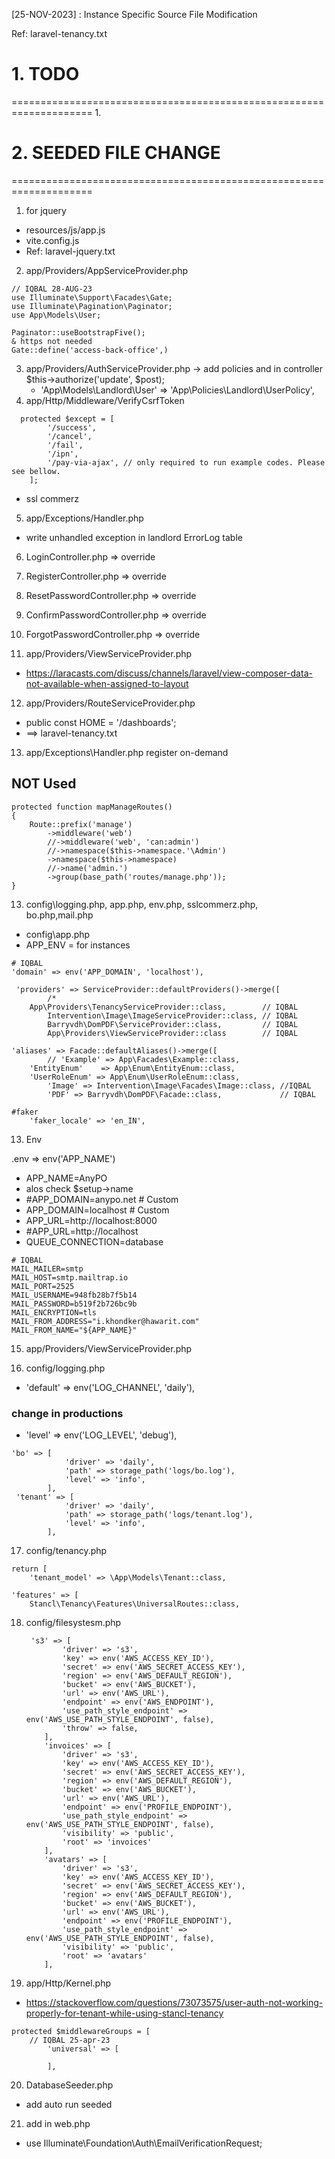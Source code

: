 [25-NOV-2023] : Instance Specific Source File Modification

Ref: laravel-tenancy.txt

# 1. TODO 
====================================================================
1.


# 2. SEEDED FILE CHANGE 
====================================================================
1. for jquery
- resources/js/app.js
- vite.config.js
- Ref: laravel-jquery.txt

2. app/Providers/AppServiceProvider.php

~~~
// IQBAL 28-AUG-23
use Illuminate\Support\Facades\Gate;
use Illuminate\Pagination\Paginator;
use App\Models\User;
~~~
~~~
Paginator::useBootstrapFive(); 
& https not needed
Gate::define('access-back-office',)
~~~

3. app/Providers/AuthServiceProvider.php  -> add policies and in controller $this->authorize('update', $post);
	- 'App\Models\Landlord\User' => 'App\Policies\Landlord\UserPolicy',
4.  app/Http/Middleware/VerifyCsrfToken
~~~
  protected $except = [
		'/success',
		'/cancel',
		'/fail',
		'/ipn',
		'/pay-via-ajax', // only required to run example codes. Please see bellow.
	];
~~~
- ssl commerz

5. app/Exceptions/Handler.php
- write unhandled exception in landlord ErrorLog table

6. LoginController.php => override

7. RegisterController.php => override

8. ResetPasswordController.php => override

9. ConfirmPasswordController.php => override

10. ForgotPasswordController.php => override

11. app/Providers/ViewServiceProvider.php
- https://laracasts.com/discuss/channels/laravel/view-composer-data-not-available-when-assigned-to-layout


12. app/Providers/RouteServiceProvider.php
- public const HOME = '/dashboards';
- ==>	laravel-tenancy.txt


13. app/Exceptions\Handler.php
	register on-demand


## NOT Used
~~~
protected function mapManageRoutes()
{
	Route::prefix('manage')
		->middleware('web')
		//->middleware('web', 'can:admin')
		//->namespace($this->namespace.'\Admin')
		->namespace($this->namespace)
		//->name('admin.')
		->group(base_path('routes/manage.php'));
}
~~~

13. config\logging.php, app.php, env.php, sslcommerz.php, bo.php,mail.php
- config\app.php
- APP_ENV = for instances

~~~
# IQBAL
'domain' => env('APP_DOMAIN', 'localhost'),

 'providers' => ServiceProvider::defaultProviders()->merge([
		/*
	App\Providers\TenancyServiceProvider::class,		// IQBAL
		Intervention\Image\ImageServiceProvider::class, // IQBAL
		Barryvdh\DomPDF\ServiceProvider::class,			// IQBAL
		App\Providers\ViewServiceProvider::class		// IQBAL
 
'aliases' => Facade::defaultAliases()->merge([
		// 'Example' => App\Facades\Example::class,
	'EntityEnum'	=> App\Enum\EntityEnum::class,
	'UserRoleEnum' => App\Enum\UserRoleEnum::class,
		'Image' => Intervention\Image\Facades\Image::class, //IQBAL
		'PDF' => Barryvdh\DomPDF\Facade::class,				// IQBAL

#faker
	'faker_locale' => 'en_IN',
~~~


13. Env

.env  => env('APP_NAME') 
- APP_NAME=AnyPO
- alos check $setup->name
- #APP_DOMAIN=anypo.net		# Custom
- APP_DOMAIN=localhost		# Custom
- APP_URL=http://localhost:8000
- #APP_URL=http://localhost
- QUEUE_CONNECTION=database


~~~
# IQBAL
MAIL_MAILER=smtp
MAIL_HOST=smtp.mailtrap.io
MAIL_PORT=2525
MAIL_USERNAME=948fb28b7f5b14
MAIL_PASSWORD=b519f2b726bc9b
MAIL_ENCRYPTION=tls
MAIL_FROM_ADDRESS="i.khondker@hawarit.com"
MAIL_FROM_NAME="${APP_NAME}"
~~~

15. app/Providers/ViewServiceProvider.php

16. config/logging.php
- 'default' => env('LOG_CHANNEL', 'daily'),

### change in productions
- 'level' => env('LOG_LEVEL', 'debug'),

~~~
'bo' => [
			'driver' => 'daily',
			'path' => storage_path('logs/bo.log'),
			'level' => 'info',
		],
 'tenant' => [
			'driver' => 'daily',
			'path' => storage_path('logs/tenant.log'),
			'level' => 'info',
		],
~~~

17. config/tenancy.php
~~~
return [
	'tenant_model' => \App\Models\Tenant::class,

'features' => [
	Stancl\Tenancy\Features\UniversalRoutes::class,
~~~

18. config/filesystesm.php
	~~~
	 's3' => [
			'driver' => 's3',
			'key' => env('AWS_ACCESS_KEY_ID'),
			'secret' => env('AWS_SECRET_ACCESS_KEY'),
			'region' => env('AWS_DEFAULT_REGION'),
			'bucket' => env('AWS_BUCKET'),
			'url' => env('AWS_URL'),
			'endpoint' => env('AWS_ENDPOINT'),
			'use_path_style_endpoint' => env('AWS_USE_PATH_STYLE_ENDPOINT', false),
			'throw' => false,
		],
		'invoices' => [
			'driver' => 's3',
			'key' => env('AWS_ACCESS_KEY_ID'),
			'secret' => env('AWS_SECRET_ACCESS_KEY'),
			'region' => env('AWS_DEFAULT_REGION'),
			'bucket' => env('AWS_BUCKET'),
			'url' => env('AWS_URL'),
			'endpoint' => env('PROFILE_ENDPOINT'),
			'use_path_style_endpoint' => env('AWS_USE_PATH_STYLE_ENDPOINT', false),
			'visibility' => 'public',
			'root' => 'invoices'
		],
		'avatars' => [
			'driver' => 's3',
			'key' => env('AWS_ACCESS_KEY_ID'),
			'secret' => env('AWS_SECRET_ACCESS_KEY'),
			'region' => env('AWS_DEFAULT_REGION'),
			'bucket' => env('AWS_BUCKET'),
			'url' => env('AWS_URL'),
			'endpoint' => env('PROFILE_ENDPOINT'),
			'use_path_style_endpoint' => env('AWS_USE_PATH_STYLE_ENDPOINT', false),
			'visibility' => 'public',
			'root' => 'avatars'
		],
	~~~

19. app/Http/Kernel.php 
- https://stackoverflow.com/questions/73073575/user-auth-not-working-properly-for-tenant-while-using-stancl-tenancy
~~~
protected $middlewareGroups = [
  	// IQBAL 25-apr-23
		'universal' => [
		
		],
~~~

20. DatabaseSeeder.php
- add auto run seeded

21. add in web.php
- use Illuminate\Foundation\Auth\EmailVerificationRequest;

